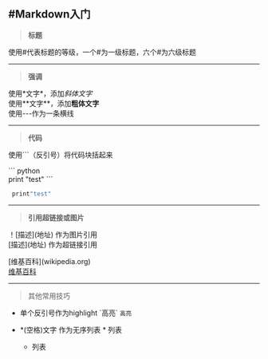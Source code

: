 #Markdown入门
---
>**标题**

  使用#代表标题的等级，一个#为一级标题，六个#为六级标题

--- 
>**强调**

  使用\*文字\*，添加*斜体文字*  
  使用\*\*文字\*\*，添加**粗体文字**  
  使用\-\-\-作为一条横线
  
---
>**代码**

使用```（反引号）将代码块括起来

\`\`\` python  
print "test"
\`\`\`  

``` python
 print"test"
```

---
>**引用超链接或图片**

！\[描述](地址) 作为图片引用  
\[描述](地址) 作为超链接引用  

\[维基百科](wikipedia.org)    
[维基百科](wikipedia.org)

---
>其他常用技巧

* 单个反引号作为highlight
\`高亮\`
`高亮`


* \*(空格)文字 作为无序列表
 \* 列表
  * 列表